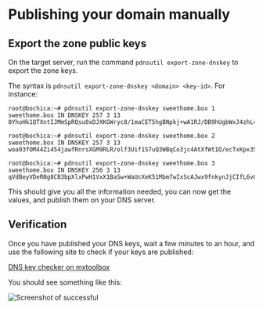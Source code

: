 # Publishing your domain manually

## Export the zone public keys

On the target server, run the command `pdnsutil export-zone-dnskey` to export the zone
keys.

The syntax is `pdnsutil export-zone-dnskey <domain> <key-id>`. For instance:

```plain
root@bochica:~# pdnsutil export-zone-dnskey sweethome.box 1
sweethome.box IN DNSKEY 257 3 13 0YhoHk1QTXntIJMmSpRQsu0xDJXKGWryc8/1maCET5hgBNpkj+wA1RJ/DB9hUgbWxJ4zhL4p/Vzsdfc3Xbt0wg==
```

```plain
root@bochica:~# pdnsutil export-zone-dnskey sweethome.box 2
sweethome.box IN DNSKEY 257 3 13 woa93fOM44Zi454jawfRnrsXGM9RLR/olf3Uif1S7uQ3WBqCo3jc4AtXfWt1O/ecTxKpx35SpDPw2VoGTR28Sw==
```

```plain
root@bochica:~# pdnsutil export-zone-dnskey sweethome.box 3
sweethome.box IN DNSKEY 256 3 13 qVdBeyVDeRNg8CB3bpXlxPwH1VxX1BaSw+WaUcXeK51Mbm7wIxScAJwx9fnkynJjCIfL6vChpoUcy4x5Z5IerA==
```

This should give you all the information needed, you can now get the values, and publish
them on your DNS server.

## Verification

Once you have published your DNS keys, wait a few minutes to an hour, and use the
following site to check if your keys are published:

[DNS key checker on mxtoolbox](https://mxtoolbox.com/SuperTool.aspx?action=dnskey)

You should see something like this:

![Screenshot of successful](/img/dns-setup/dns-keys.png)
